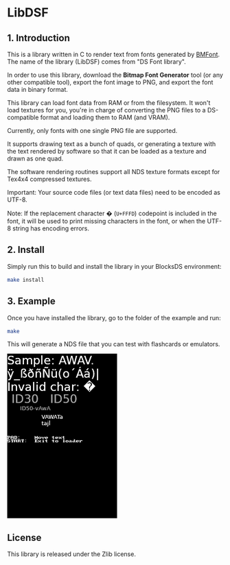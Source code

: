 # LibDSF

## 1. Introduction

This is a library written in C to render text from fonts generated by
[BMFont](https://www.angelcode.com/products/bmfont/). The name of the library
(LibDSF) comes from "DS Font library".

In order to use this library, download the **Bitmap Font Generator** tool (or
any other compatible tool), export the font image to PNG, and export the font
data in binary format.

This library can load font data from RAM or from the filesystem. It won't load
textures for you, you're in charge of converting the PNG files to a
DS-compatible format and loading them to RAM (and VRAM).

Currently, only fonts with one single PNG file are supported.

It supports drawing text as a bunch of quads, or generating a texture with the
text rendered by software so that it can be loaded as a texture and drawn as one
quad.

The software rendering routines support all NDS texture formats except for
Tex4x4 compressed textures.

Important: Your source code files (or text data files) need to be encoded as
UTF-8.

Note: If the replacement character � (`U+FFFD`) codepoint is included in the
font, it will be used to print missing characters in the font, or when the UTF-8
string has encoding errors.

## 2. Install

Simply run this to build and install the library in your BlocksDS environment:

```bash
make install
```

## 3. Example

Once you have installed the library, go to the folder of the example and run:

```bash
make
```

This will generate a NDS file that you can test with flashcards or emulators.

![Screenshot](example/screenshot.png "Screenshot")

## License

This library is released under the Zlib license.
